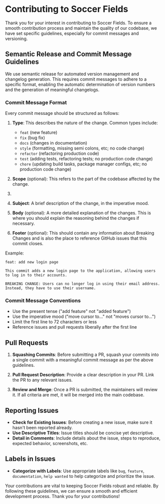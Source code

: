 # Contributing to Soccer Fields

Thank you for your interest in contributing to Soccer Fields. To ensure a smooth contribution process and maintain the quality
of our codebase, we have set specific guidelines, especially for commit messages and versioning.

## Semantic Release and Commit Message Guidelines

We use semantic release for automated version management and changelog generation. This requires commit messages to
adhere to a specific format, enabling the automatic determination of version numbers and the generation of meaningful
changelogs.

### Commit Message Format

Every commit message should be structured as follows:

1. **Type**: This describes the nature of the change. Common types include:

   - `feat` (new feature)
   - `fix` (bug fix)
   - `docs` (changes in documentation)
   - `style` (formatting, missing semi colons, etc; no code change)
   - `refactor` (refactoring production code)
   - `test` (adding tests, refactoring tests; no production code change)
   - `chore` (updating build tasks, package manager configs, etc; no production code change)

2. **Scope** (optional): This refers to the part of the codebase affected by the change.
3.
4. **Subject**: A brief description of the change, in the imperative mood.

5. **Body** (optional): A more detailed explanation of the changes. This is where you should explain the reasoning
   behind the changes if necessary.

6. **Footer** (optional): This should contain any information about Breaking Changes and is also the place to reference
   GitHub issues that this commit closes.

Example:

```
feat: add new login page

This commit adds a new login page to the application, allowing users to log in to their accounts.

BREAKING CHANGE: Users can no longer log in using their email address. Instead, they have to use their username.
```

### Commit Message Conventions

- Use the present tense ("add feature" not "added feature")
- Use the imperative mood ("move cursor to..." not "moves cursor to...")
- Limit the first line to 72 characters or less
- Reference issues and pull requests liberally after the first line

## Pull Requests

1. **Squashing Commits**: Before submitting a PR, squash your commits into a single commit with a meaningful commit
   message as per the above guidelines.

2. **Pull Request Description**: Provide a clear description in your PR. Link the PR to any relevant issues.

3. **Review and Merge**: Once a PR is submitted, the maintainers will review it. If all criteria are met, it will be
   merged into the main codebase.

## Reporting Issues

- **Check for Existing Issues**: Before creating a new issue, make sure it hasn't been reported already.
- **Use Descriptive Titles**: Issue titles should be concise yet descriptive.
- **Detail in Comments**: Include details about the issue, steps to reproduce, expected behavior, screenshots, etc.

## Labels in Issues

- **Categorize with Labels**: Use appropriate labels like `bug`, `feature`, `documentation`, `help wanted` to help
  categorize and prioritize the issue.

Your contributions are vital to keeping Soccer Fields robust and reliable. By following these guidelines, we can ensure a
smooth and efficient development process. Thank you for your contributions!
